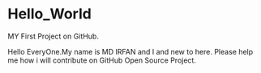 # Hello_World
MY First Project on GitHub.

Hello EveryOne.My name is MD IRFAN and I and new to here.
Please help me how i will contribute on GitHub Open Source Project.
